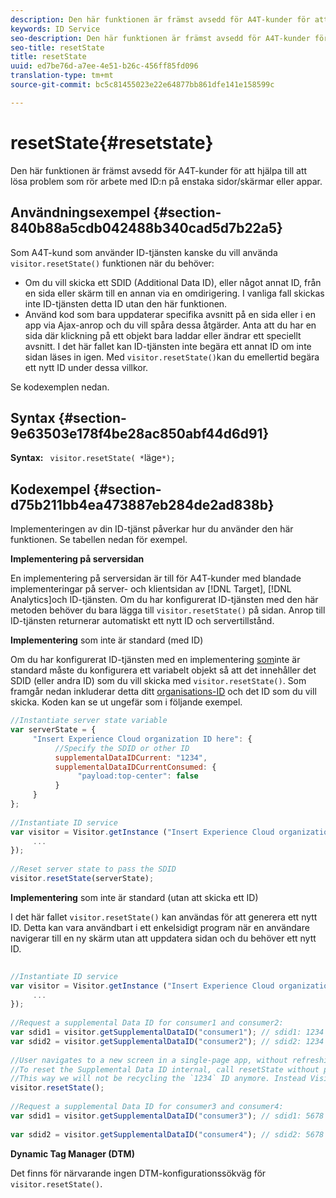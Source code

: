 ```yaml
---
description: Den här funktionen är främst avsedd för A4T-kunder för att hjälpa till att lösa problem som rör arbete med ID:n på enstaka sidor/skärmar eller appar.
keywords: ID Service
seo-description: Den här funktionen är främst avsedd för A4T-kunder för att hjälpa till att lösa problem som rör arbete med ID:n på enstaka sidor/skärmar eller appar.
seo-title: resetState
title: resetState
uuid: ed7be76d-a7ee-4e51-b26c-456ff85fd096
translation-type: tm+mt
source-git-commit: bc5c81455023e22e64877bb861dfe141e158599c

---
```



# resetState{#resetstate}

Den här funktionen är främst avsedd för A4T-kunder för att hjälpa till att lösa problem som rör arbete med ID:n på enstaka sidor/skärmar eller appar.

## Användningsexempel {#section-840b88a5cdb042488b340cad5d7b22a5}

Som A4T-kund som använder ID-tjänsten kanske du vill använda `visitor.resetState()` funktionen när du behöver:

* Om du vill skicka ett SDID (Additional Data ID), eller något annat ID, från en sida eller skärm till en annan via en omdirigering. I vanliga fall skickas inte ID-tjänsten detta ID utan den här funktionen.
* Använd kod som bara uppdaterar specifika avsnitt på en sida eller i en app via Ajax-anrop och du vill spåra dessa åtgärder. Anta att du har en sida där klickning på ett objekt bara laddar eller ändrar ett speciellt avsnitt. I det här fallet kan ID-tjänsten inte begära ett annat ID om inte sidan läses in igen. Med `visitor.resetState()`kan du emellertid begära ett nytt ID under dessa villkor.

Se kodexemplen nedan.

## Syntax {#section-9e63503e178f4be28ac850abf44d6d91}

**Syntax:** ` visitor.resetState( *`läge`*);`

## Kodexempel {#section-d75b211bb4ea473887eb284de2ad838b}

Implementeringen av din ID-tjänst påverkar hur du använder den här funktionen. Se tabellen nedan för exempel.

**Implementering på serversidan**

En implementering på serversidan är till för A4T-kunder med blandade implementeringar på server- och klientsidan av [!DNL Target], [!DNL Analytics]och ID-tjänsten. Om du har konfigurerat ID-tjänsten med den här metoden behöver du bara lägga till `visitor.resetState()` på sidan. Anrop till ID-tjänsten returnerar automatiskt ett nytt ID och servertillstånd.

**Implementering** som inte är standard (med ID)

Om du har konfigurerat ID-tjänsten med en implementering [som](../../implementation-guides/implementation-guides.md#section-2c4f2db1f9704315a7cccab6d2e07113)inte är standard måste du konfigurera ett variabelt objekt så att det innehåller det SDID (eller andra ID) som du vill skicka med `visitor.resetState()`. Som framgår nedan inkluderar detta ditt [organisations-ID](../../reference/requirements.md#section-a02f537129a64ffbb690d5738d360c26) och det ID som du vill skicka. Koden kan se ut ungefär som i följande exempel.

```js
//Instantiate server state variable 
var serverState = { 
     "Insert Experience Cloud organization ID here": { 
          //Specify the SDID or other ID 
          supplementalDataIDCurrent: "1234", 
          supplementalDataIDCurrentConsumed: { 
               "payload:top-center": false 
          } 
     } 
}; 
 
//Instantiate ID service 
var visitor = Visitor.getInstance ("Insert Experience Cloud organization ID here", { 
     ... 
}); 
 
//Reset server state to pass the SDID 
visitor.resetState(serverState);
```

**Implementering** som inte är standard (utan att skicka ett ID)

I det här fallet `visitor.resetState()` kan användas för att generera ett nytt ID. Detta kan vara användbart i ett enkelsidigt program när en användare navigerar till en ny skärm utan att uppdatera sidan och du behöver ett nytt ID.

```js
 
//Instantiate ID service 
var visitor = Visitor.getInstance ("Insert Experience Cloud organization ID here", { 
     ... 
}); 
 
//Request a supplemental Data ID for consumer1 and consumer2: 
var sdid1 = visitor.getSupplementalDataID("consumer1"); // sdid1: 1234 
var sdid2 = visitor.getSupplementalDataID("consumer2"); // sdid2: 1234 
 
//User navigates to a new screen in a single-page app, without refreshing the page. 
//To reset the Supplemental Data ID internal, call resetState without passing any parameters. 
//This way we will not be recycling the `1234` ID anymore. Instead Visitor will generate a new supplemental Data ID going forward. 
visitor.resetState(); 
 
//Request a supplemental Data ID for consumer3 and consumer4: 
var sdid1 = visitor.getSupplementalDataID("consumer3"); // sdid1: 5678 
 
var sdid2 = visitor.getSupplementalDataID("consumer4"); // sdid2: 5678
```

**Dynamic Tag Manager (DTM)**

Det finns för närvarande ingen DTM-konfigurationssökväg för `visitor.resetState()`.
